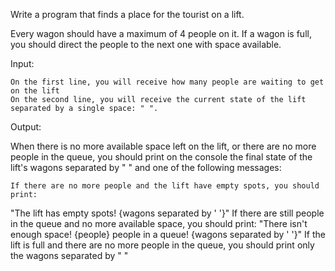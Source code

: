 Write a program that finds a place for the tourist on a lift. 

Every wagon should have a maximum of 4 people on it. If a wagon is full, you should direct the people to the next one with space available.

Input:

	On the first line, you will receive how many people are waiting to get on the lift
    On the second line, you will receive the current state of the lift separated by a single space: " ".

Output:

When there is no more available space left on the lift, or there are no more people in the queue, you should print on the console the final state of the lift's wagons separated by " " and one of the following messages:

	If there are no more people and the lift have empty spots, you should print:
"The lift has empty spots!
{wagons separated by ' '}"
        If there are still people in the queue and no more available space, you should print:
"There isn't enough space! {people} people in a queue!
{wagons separated by ' '}"
      	If the lift is full and there are no more people in the queue, you should print only the wagons separated by " "
